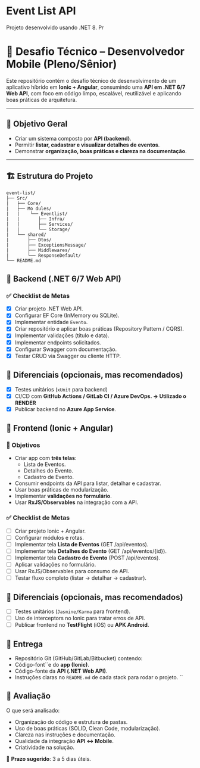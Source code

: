 <!--
* README.md 
* event-list 
*
* Created by Tiago Amaral on 05/09/2025. 
* Copyright ©2024 Tiago Amaral. All rights reserved.
-->

# Event List API

Projeto desenvolvido usando .NET 8.
Pr

# 🎯 Desafio Técnico – Desenvolvedor Mobile (Pleno/Sênior)

Este repositório contém o desafio técnico de desenvolvimento de um aplicativo híbrido em **Ionic + Angular**, consumindo uma **API em .NET 6/7 Web API**, com foco em código limpo, escalável, reutilizável e aplicando boas práticas de arquitetura.

---

## 📌 Objetivo Geral
- Criar um sistema composto por **API (backend)**.
- Permitir **listar, cadastrar e visualizar detalhes de eventos**.
- Demonstrar **organização, boas práticas e clareza na documentação**.

---

## 🏗️ Estrutura do Projeto

```text
event-list/
├── Src/
|   ├── Core/
|   ├── Mo dules/
|   |    └── Eventlist/
|   |       ├── Infra/
|   |       ├── Services/
|   |       └── Storage/
|   └── shared/
|       ├── Dtos/
|       ├── ExceptionsMessage/
|       ├── Middlewares/
|       └── ResponseDefault/
└── README.md 
```

## 🔹 Backend (.NET 6/7 Web API)

### ✅ Checklist de Metas
- [X] Criar projeto .NET Web API.
- [X] Configurar EF Core (InMemory ou SQLite).
- [X] Implementar entidade `Evento`.
- [X] Criar repositório e aplicar boas práticas (Repository Pattern / CQRS).
- [X] Implementar validações (título e data).
- [X] Implementar endpoints solicitados.
- [X] Configurar Swagger com documentação.
- [X] Testar CRUD via Swagger ou cliente HTTP.

## 🌟 Diferenciais (opcionais, mas recomendados)

- [X] Testes unitários (`xUnit` para backend)
- [X] CI/CD com **GitHub Actions / GitLab CI / Azure DevOps. -> Utilizado o RENDER**
- [X] Publicar backend no **Azure App Service**.

## 🔹 Frontend (Ionic + Angular)

### 📍 Objetivos
- Criar app com **três telas**:
    - Lista de Eventos.
    - Detalhes do Evento.
    - Cadastro de Evento.
- Consumir endpoints da API para listar, detalhar e cadastrar.
- Usar boas práticas de modularização.
- Implementar **validações no formulário**.
- Usar **RxJS/Observables** na integração com a API.

### ✅ Checklist de Metas
- [ ] Criar projeto Ionic + Angular.
- [ ] Configurar módulos e rotas.
- [ ] Implementar tela **Lista de Eventos** (GET /api/eventos).
- [ ] Implementar tela **Detalhes do Evento** (GET /api/eventos/{id}).
- [ ] Implementar tela **Cadastro de Evento** (POST /api/eventos).
- [ ] Aplicar validações no formulário.
- [ ] Usar RxJS/Observables para consumo de API.
- [ ] Testar fluxo completo (listar → detalhar → cadastrar).

## 🌟 Diferenciais (opcionais, mas recomendados)

- [ ] Testes unitários (`Jasmine/Karma` para frontend).
- [ ] Uso de interceptors no Ionic para tratar erros de API.
- [ ] Publicar frontend no **TestFlight** (iOS) ou **APK Android**.

## 🚀 Entrega
- Repositório Git (GitHub/GitLab/Bitbucket) contendo:
- Código-font``e do **app (Ionic)**.
- Código-fonte da **API (.NET Web API)**.
- Instruções claras no `README.md` de cada stack para rodar o projeto.
``

## 📝 Avaliação

O que será analisado:
- Organização do código e estrutura de pastas.
- Uso de boas práticas (SOLID, Clean Code, modularização).
- Clareza nas instruções e documentação.
- Qualidade da integração **API ↔ Mobile**.
- Criatividade na solução.

📅 **Prazo sugerido**: 3 a 5 dias úteis.